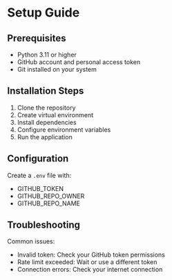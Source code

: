 # Setup Guide

## Prerequisites

- Python 3.11 or higher
- GitHub account and personal access token
- Git installed on your system

## Installation Steps

1. Clone the repository
2. Create virtual environment
3. Install dependencies
4. Configure environment variables
5. Run the application

## Configuration

Create a `.env` file with:
- GITHUB_TOKEN
- GITHUB_REPO_OWNER  
- GITHUB_REPO_NAME

## Troubleshooting

Common issues:
- Invalid token: Check your GitHub token permissions
- Rate limit exceeded: Wait or use a different token
- Connection errors: Check your internet connection
